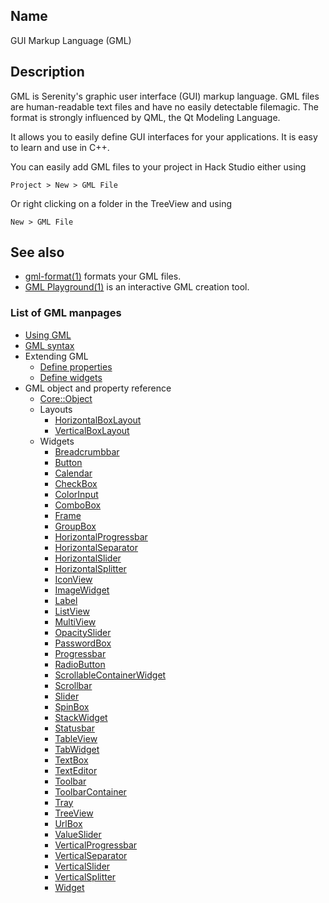 ## Name

GUI Markup Language (GML)

## Description

GML is Serenity's graphic user interface (GUI) markup language. GML files are human-readable text files and have no easily detectable filemagic. The format is strongly influenced by QML, the Qt Modeling Language.

It allows you to easily define GUI interfaces for your applications. It is easy to learn and use in C++.

You can easily add GML files to your project in Hack Studio either using

`Project > New > GML File`

Or right clicking on a folder in the TreeView and using

`New > GML File`

## See also

-   [gml-format(1)](help://man/1/gml-format) formats your GML files.
-   [GML Playground(1)](help://man/1/Playground) is an interactive GML creation tool.

### List of GML manpages

-   [Using GML](help://man/5/GML-Usage)
-   [GML syntax](help://man/5/GML-Syntax)
-   Extending GML
    -   [Define properties](help://man/5/GML-Define-property)
    -   [Define widgets](help://man/5/GML-Define-widget)
-   GML object and property reference
    -   [Core::Object](help://man/5/GML-CoreObject)
    -   Layouts
        -   [HorizontalBoxLayout](help://man/5/GML-Layout-HorizontalBoxLayout)
        -   [VerticalBoxLayout](help://man/5/GML-Layout-VerticalBoxLayout)
    -   Widgets
        -   [Breadcrumbbar](help://man/5/GML-Widget-Breadcrumbbar)
        -   [Button](help://man/5/GML-Widget-Button)
        -   [Calendar](help://man/5/GML-Widget-Calendar)
        -   [CheckBox](help://man/5/GML-Widget-CheckBox)
        -   [ColorInput](help://man/5/GML-Widget-ColorInput)
        -   [ComboBox](help://man/5/GML-Widget-ComboBox)
        -   [Frame](help://man/5/GML-Widget-Frame)
        -   [GroupBox](help://man/5/GML-Widget-GroupBox)
        -   [HorizontalProgressbar](help://man/5/GML-Widget-HorizontalProgressbar)
        -   [HorizontalSeparator](help://man/5/GML-Widget-HorizontalSeparator)
        -   [HorizontalSlider](help://man/5/GML-Widget-HorizontalSlider)
        -   [HorizontalSplitter](help://man/5/GML-Widget-HorizontalSplitter)
        -   [IconView](help://man/5/GML-Widget-IconView)
        -   [ImageWidget](help://man/5/GML-Widget-ImageWidget)
        -   [Label](help://man/5/GML-Widget-Label)
        -   [ListView](help://man/5/GML-Widget-ListView)
        -   [MultiView](help://man/5/GML-Widget-MultiView)
        -   [OpacitySlider](help://man/5/GML-Widget-OpacitySlider)
        -   [PasswordBox](help://man/5/GML-Widget-PasswordBox)
        -   [Progressbar](help://man/5/GML-Widget-Progressbar)
        -   [RadioButton](help://man/5/GML-Widget-RadioButton)
        -   [ScrollableContainerWidget](help://man/5/GML-Widget-ScrollableContainerWidget)
        -   [Scrollbar](help://man/5/GML-Widget-Scrollbar)
        -   [Slider](help://man/5/GML-Widget-Slider)
        -   [SpinBox](help://man/5/GML-Widget-SpinBox)
        -   [StackWidget](help://man/5/GML-Widget-StackWidget)
        -   [Statusbar](help://man/5/GML-Widget-Statusbar)
        -   [TableView](help://man/5/GML-Widget-TableView)
        -   [TabWidget](help://man/5/GML-Widget-TabWidget)
        -   [TextBox](help://man/5/GML-Widget-TextBox)
        -   [TextEditor](help://man/5/GML-Widget-TextEditor)
        -   [Toolbar](help://man/5/GML-Widget-Toolbar)
        -   [ToolbarContainer](help://man/5/GML-Widget-ToolbarContainer)
        -   [Tray](help://man/5/GML-Widget-Tray)
        -   [TreeView](help://man/5/GML-Widget-TreeView)
        -   [UrlBox](help://man/5/GML-Widget-UrlBox)
        -   [ValueSlider](help://man/5/GML-Widget-ValueSlider)
        -   [VerticalProgressbar](help://man/5/GML-Widget-VerticalProgressbar)
        -   [VerticalSeparator](help://man/5/GML-Widget-VerticalSeparator)
        -   [VerticalSlider](help://man/5/GML-Widget-VerticalSlider)
        -   [VerticalSplitter](help://man/5/GML-Widget-VerticalSplitter)
        -   [Widget](help://man/5/GML-Widget)

